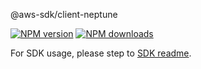 @aws-sdk/client-neptune

[![NPM version](https://img.shields.io/npm/v/@aws-sdk/client-neptune/beta.svg)](https://www.npmjs.com/package/@aws-sdk/client-neptune)
[![NPM downloads](https://img.shields.io/npm/dm/@aws-sdk/client-neptune.svg)](https://www.npmjs.com/package/@aws-sdk/client-neptune)

For SDK usage, please step to [SDK readme](https://github.com/aws/aws-sdk-js-v3).
